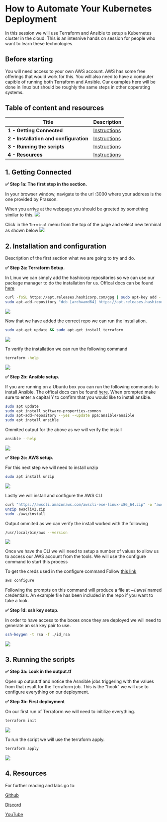 # How to Automate Your Kubernetes Deployment

In this session we will use Terraform and Ansible to setup a Kubernetes cluster in the cloud.  This is an intesnive hands on session for people who want to learn these technologies.

## Before starting
You will need access to your own AWS account.  AWS has some free offerings that would work for this.  You will also need to have a computer capible of running both Terraform and Ansible.  Our examples here will be done in linux but should be roughly the same steps in other opperating systems.  

## Table of content and resources

| Title  | Description
|---|---|
| **1 - Getting Connected** | [Instructions](#1-Getting-Connected)  |
| **2 - Installation and configuration** | [Instructions](#1-Installation-and-configuration)  |
| **3 - Running the scripts** | [Instructions](#2-Running-the-scripts)  |
| **4 - Resources** | [Instructions](#3-Resources)  |


## 1. Getting Connected
**✅ Step 1a: The first step in the section.**

In your browser window, navigate to the url <YOURADDRESS>:3000 where your address is the one provided by Prasson.
  
When you arrive at the webpage you should be greeted by something similar to this.
<img src="https://user-images.githubusercontent.com/1936716/107884421-a23fe180-6eba-11eb-96d2-4c703ccb1dcf.png" width=“700” />

Click in the `Terminal` menu from the top of the page and select new terminal as shown below
<img src="https://user-images.githubusercontent.com/1936716/107884506-09f62c80-6ebb-11eb-9f7b-42bdb3444cc1.png" width=“700” />



## 2. Installation and configuration

Description of the first section what we are going to try and do.

**✅ Step 2a: Terraform Setup.** 

In Linux we can simply add the hashicorp repositories so we can use our package manager to do the installation for us.  Offical docs can be found [here](https://learn.hashicorp.com/tutorials/terraform/install-cli?in=terraform/aws-get-started)

```bash 
curl -fsSL https://apt.releases.hashicorp.com/gpg | sudo apt-key add -
sudo apt-add-repository "deb [arch=amd64] https://apt.releases.hashicorp.com $(lsb_release -cs) main"
```

<img src="https://user-images.githubusercontent.com/1936716/115484364-50983800-a218-11eb-8de2-fff4b8e424d1.PNG" width=“700” />

Now that we have added the correct repo we can run the installation.

```bash
sudo apt-get update && sudo apt-get install terraform
```

<img src="https://user-images.githubusercontent.com/1936716/115484457-77566e80-a218-11eb-8a89-638eb4f53524.PNG" width=“700” />

To verify the installation we can run the following command

```bash 
terraform -help
```
<img src="https://user-images.githubusercontent.com/1936716/115484588-ab319400-a218-11eb-804f-7389cde3c03d.PNG" width=“700” />

**✅ Step 2b: Ansible setup.** 

If you are running on a Ubuntu box you can run the following commands to install Ansible. The offical docs can be found [here](https://docs.ansible.com/ansible/latest/installation_guide/intro_installation.html#prerequisites-installing-pip).  When prompted make sure to enter a capital Y to confirm that you would like to install ansible.

```bash
sudo apt update
sudo apt install software-properties-common
sudo apt-add-repository --yes --update ppa:ansible/ansible
sudo apt install ansible
```

Ommited output for the above as we will verify the install 

```bash
ansible --help
```

<img src="https://user-images.githubusercontent.com/1936716/115484920-475b9b00-a219-11eb-8ff0-09e8679e97cc.PNG" width=“700” />

**✅ Step 2c: AWS setup.** 

For this next step we will need to install unzip

```bash
sudo apt install unzip
```

<img src="https://user-images.githubusercontent.com/1936716/115484997-740fb280-a219-11eb-8d44-3fc8fcdbc2aa.PNG" width=“700” />

Lastly we will install and configure the AWS CLI

```bash
curl "https://awscli.amazonaws.com/awscli-exe-linux-x86_64.zip" -o "awscliv2.zip"
unzip awscliv2.zip
sudo ./aws/install
```

Output ommited as we can verify the install worked with the following 

```bash
/usr/local/bin/aws --version
```

<img src="https://user-images.githubusercontent.com/1936716/115485131-b46f3080-a219-11eb-8d4f-6054b0dc6382.PNG" width=“700” />

Once we have the CLI we will need to setup a number of values to allow us to access our AWS account from the tools.  We will use the configure command to start this process

To get the creds used in the configure command Follow [this link](https://docs.aws.amazon.com/powershell/latest/userguide/pstools-appendix-sign-up.html)

```bash
aws configure
```

Following the prompts on this command will produce a file at ~/.aws/ named credentials.  An example file has been included in the repo if you want to take a look.


**✅ Step 1d: ssh key setup.** 

In order to have access to the boxes once they are deployed we will need to generate an ssh key pair to use. 

```bash
ssh-keygen -t rsa -f ./id_rsa
```

<img src="https://user-images.githubusercontent.com/1936716/115485287-057f2480-a21a-11eb-948e-c03ba32c4c89.PNG" width=“700” />

## 3. Running the scripts

**✅ Step 3a: Look in the output.tf** 

Open up output.tf and notice the Asnsible jobs triggering with the values from that result for the Terraform job.  This is the "hook" we will use to configure everything on our deployment. 

**✅ Step 3b: First deployment** 

On our first run of Terraform we will need to initilize everything. 

```bash 
terraform init
```

<img src="https://user-images.githubusercontent.com/1936716/115485375-33646900-a21a-11eb-9f61-e1ef3fd85ccb.PNG" width=“700” />

To run the script we will use the terraform apply.

```bash 
terraform apply
```

<img src="https://user-images.githubusercontent.com/blah/blahblah.png" width=“700” />

## 4. Resources
For further reading and labs go to: 

[Github](https://github.com/MayaLearning) 

[Discord](https://discord.gg/kkDTVQwJSN) 

[YouTube](https://www.youtube.com/channel/UCesdrOv6jbT8WyShLgAjoIw) 
